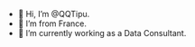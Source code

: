 - 👋 Hi, I’m @QQTipu.
- 🥖 I’m from France.
- 🌱 I’m currently working as a Data Consultant.

<!---
QQTipu/QQTipu is a ✨ special ✨ repository because its `README.md` (this file) appears on your GitHub profile.
You can click the Preview link to take a look at your changes.
--->
